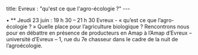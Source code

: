 title: Evreux : "qu'est ce que l'agro-écologie ?"
    ---
   
•	** Jeudi 23 juin : 19 h 30 – 21 h 30 Evreux - « qu’est ce que l’agro-écologie ? » Quelle place pour l’agriculture biologique ? Rencontrons nous pour en débattre en présence de producteurs en Amap à l’Amap d’Evreux – université d’Evreux – 1, rue du 7e chasseur dans le cadre de la nuit de l’agroécologie.